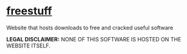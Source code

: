 # [freestuff](https://aut0-m8.github.io/freestuff)
Website that hosts downloads to free and crаcked useful software

<strong>LEGAL DISCLAIMER:</strong>
NONE OF THIS SOFTWARE IS HOSTED ON THE WEBSITE ITSELF.
